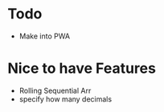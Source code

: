 # Todo

- Make into PWA
# Nice to have Features

  - Rolling Sequential Arr
  - specify how many decimals
